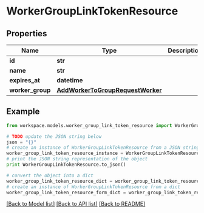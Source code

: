 # WorkerGroupLinkTokenResource


## Properties
Name | Type | Description | Notes
------------ | ------------- | ------------- | -------------
**id** | **str** |  | 
**name** | **str** |  | 
**expires_at** | **datetime** |  | 
**worker_group** | [**AddWorkerToGroupRequestWorker**](AddWorkerToGroupRequestWorker.md) |  | 

## Example

```python
from workspace.models.worker_group_link_token_resource import WorkerGroupLinkTokenResource

# TODO update the JSON string below
json = "{}"
# create an instance of WorkerGroupLinkTokenResource from a JSON string
worker_group_link_token_resource_instance = WorkerGroupLinkTokenResource.from_json(json)
# print the JSON string representation of the object
print WorkerGroupLinkTokenResource.to_json()

# convert the object into a dict
worker_group_link_token_resource_dict = worker_group_link_token_resource_instance.to_dict()
# create an instance of WorkerGroupLinkTokenResource from a dict
worker_group_link_token_resource_form_dict = worker_group_link_token_resource.from_dict(worker_group_link_token_resource_dict)
```
[[Back to Model list]](../README.md#documentation-for-models) [[Back to API list]](../README.md#documentation-for-api-endpoints) [[Back to README]](../README.md)



